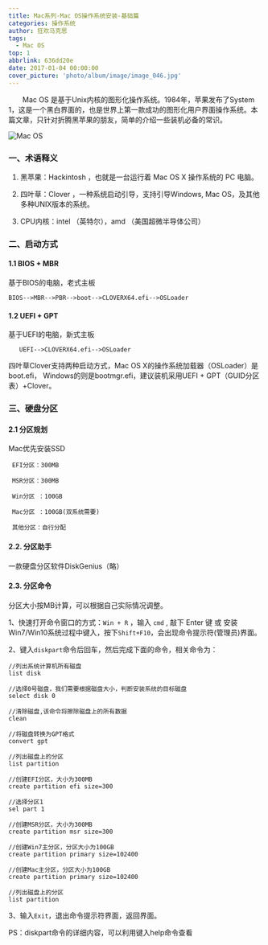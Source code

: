 ```yaml
---
title: Mac系列-Mac OS操作系统安装-基础篇
categories: 操作系统
author: 狂欢马克思
tags:
  - Mac OS
top: 1
abbrlink: 636dd20e
date: 2017-01-04 00:00:00
cover_picture: 'photo/album/image/image_046.jpg'
---
```



&emsp;&emsp;Mac OS 是基于Unix内核的图形化操作系统。1984年，苹果发布了System 1，这是一个黑白界面的，也是世界上第一款成功的图形化用户界面操作系统。本篇文章，只针对折腾黑苹果的朋友，简单的介绍一些装机必备的常识。

<!-- more -->

![Mac OS](/images/gAhSjg.jpg  "Mac OS操作系统安装-基础篇")


### 一、术语释义

1. 黑苹果：Hackintosh ，也就是一台运行着 Mac OS X 操作系统的 PC 电脑。
 
2. 四叶草：Clover ，一种系统启动引导，支持引导Windows, Mac OS，及其他多种UNIX版本的系统。

3. CPU内核：intel （英特尔），amd （美国超微半导体公司）
     
### 二、启动方式

#### 1.1 BIOS + MBR

基于BIOS的电脑，老式主板
   
```
BIOS-->MBR-->PBR-->boot-->CLOVERX64.efi-->OSLoader 

```

#### 1.2 UEFI + GPT

基于UEFI的电脑，新式主板

```
   UEFI-->CLOVERX64.efi-->OSLoader 

```

四叶草Clover支持两种启动方式，Mac OS X的操作系统加载器（OSLoader）是boot.efi， Windows的则是bootmgr.efi，建议装机采用UEFI + GPT（GUID分区表）+Clover。

### 三、硬盘分区

#### 2.1 分区规划

Mac优先安装SSD

```
 EFI分区：300MB
 
 MSR分区：300MB
 
 Win分区 ：100GB
 
 Mac分区 ：100GB(双系统需要)
 
 其他分区：自行分配

```

#### 2.2. 分区助手

一款硬盘分区软件DiskGenius（略）

#### 2.3. 分区命令

分区大小按MB计算，可以根据自己实际情况调整。

1、快速打开命令窗口的方式：`Win + R` ，输入 `cmd` , 敲下 Enter 键 或 安装Win7/Win10系统过程中键入，按下`Shift+F10`，会出现命令提示符(管理员)界面。

2、键入`diskpart`命令后回车，然后完成下面的命令，相关命令为：

```
//列出系统计算机所有磁盘
list disk  

//选择0号磁盘，我们需要根据磁盘大小，判断安装系统的目标磁盘 
select disk 0   

//清除磁盘,该命令将擦除磁盘上的所有数据
clean  

//将磁盘转换为GPT格式
convert gpt  

//列出磁盘上的分区
list partition 

//创建EFI分区，大小为300MB
create partition efi size=300 

//选择分区1
sel part 1 

//创建MSR分区，大小为300MB
create partition msr size=300 

//创建Win7主分区，分区大小为100GB
create partition primary size=102400 

//创建Mac主分区，分区大小为100GB
create partition primary size=102400  

//列出磁盘上的分区
list partition 

```
       
3、输入`Exit`，退出命令提示符界面，返回界面。
      
PS：diskpart命令的详细内容，可以利用键入help命令查看
 
